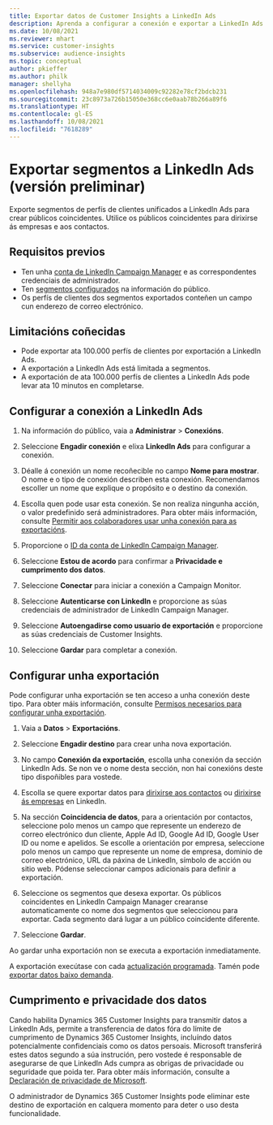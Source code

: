 ```yaml
---
title: Exportar datos de Customer Insights a LinkedIn Ads
description: Aprenda a configurar a conexión e exportar a LinkedIn Ads.
ms.date: 10/08/2021
ms.reviewer: mhart
ms.service: customer-insights
ms.subservice: audience-insights
ms.topic: conceptual
author: pkieffer
ms.author: philk
manager: shellyha
ms.openlocfilehash: 948a7e980df5714034009c92282e78cf2bdcb231
ms.sourcegitcommit: 23c8973a726b15050e368cc6e0aab78b266a89f6
ms.translationtype: HT
ms.contentlocale: gl-ES
ms.lasthandoff: 10/08/2021
ms.locfileid: "7618289"
---
```

# <a name="export-segments-to-linkedin-ads-preview"></a>Exportar segmentos a LinkedIn Ads (versión preliminar)

Exporte segmentos de perfís de clientes unificados a LinkedIn Ads para crear públicos coincidentes. Utilice os públicos coincidentes para dirixirse ás empresas e aos contactos.

## <a name="prerequisites"></a>Requisitos previos

-   Ten unha [conta de LinkedIn Campaign Manager](https://business.linkedin.com/marketing-solutions/ads) e as correspondentes credenciais de administrador.
-   Ten [segmentos configurados](segments.md) na información do público.
-   Os perfís de clientes dos segmentos exportados conteñen un campo cun enderezo de correo electrónico.

## <a name="known-limitations"></a>Limitacións coñecidas

- Pode exportar ata 100.000 perfís de clientes por exportación a LinkedIn Ads.
- A exportación a LinkedIn Ads está limitada a segmentos.
- A exportación de ata 100.000 perfís de clientes a LinkedIn Ads pode levar ata 10 minutos en completarse. 

## <a name="set-up-the-connection-to-linkedin-ads"></a>Configurar a conexión a LinkedIn Ads

1. Na información do público, vaia a **Administrar** > **Conexións**.

1. Seleccione **Engadir conexión** e elixa **LinkedIn Ads** para configurar a conexión.

1. Déalle á conexión un nome recoñecible no campo **Nome para mostrar**. O nome e o tipo de conexión describen esta conexión. Recomendamos escoller un nome que explique o propósito e o destino da conexión.

1. Escolla quen pode usar esta conexión. Se non realiza ningunha acción, o valor predefinido será administradores. Para obter máis información, consulte [Permitir aos colaboradores usar unha conexión para as exportacións](connections.md#allow-contributors-to-use-a-connection-for-exports).

1. Proporcione o [ID da conta de LinkedIn Campaign Manager](https://www.linkedin.com/help/lms/answer/a424270).

1. Seleccione **Estou de acordo** para confirmar a **Privacidade e cumprimento dos datos**.

1. Seleccione **Conectar** para iniciar a conexión a Campaign Monitor.

1. Seleccione **Autenticarse con LinkedIn** e proporcione as súas credenciais de administrador de LinkedIn Campaign Manager.

1. Seleccione **Autoengadirse como usuario de exportación** e proporcione as súas credenciais de Customer Insights.

1. Seleccione **Gardar** para completar a conexión.

## <a name="configure-an-export"></a>Configurar unha exportación

Pode configurar unha exportación se ten acceso a unha conexión deste tipo. Para obter máis información, consulte [Permisos necesarios para configurar unha exportación](export-destinations.md#set-up-a-new-export).

1. Vaia a **Datos** > **Exportacións**.

1. Seleccione **Engadir destino** para crear unha nova exportación.

1. No campo **Conexión da exportación**, escolla unha conexión da sección LinkedIn Ads. Se non ve o nome desta sección, non hai conexións deste tipo dispoñibles para vostede.

1. Escolla se quere exportar datos para [dirixirse aos contactos](https://business.linkedin.com/marketing-solutions/ad-targeting/contact-targeting) ou [dirixirse ás empresas](https://business.linkedin.com/marketing-solutions/ad-targeting/account-targeting) en LinkedIn. 

1. Na sección **Coincidencia de datos**, para a orientación por contactos, seleccione polo menos un campo que represente un enderezo de correo electrónico dun cliente, Apple Ad ID, Google Ad ID, Google User ID ou nome e apelidos. Se escolle a orientación por empresa, seleccione polo menos un campo que represente un nome de empresa, dominio de correo electrónico, URL da páxina de LinkedIn, símbolo de acción ou sitio web. Pódense seleccionar campos adicionais para definir a exportación. 

1. Seleccione os segmentos que desexa exportar. Os públicos coincidentes en LinkedIn Campaign Manager crearanse automaticamente co nome dos segmentos que seleccionou para exportar. Cada segmento dará lugar a un público coincidente diferente. 

1. Seleccione **Gardar**.

Ao gardar unha exportación non se executa a exportación inmediatamente.

A exportación execútase con cada [actualización programada](system.md#schedule-tab). Tamén pode [exportar datos baixo demanda](export-destinations.md#run-exports-on-demand). 


## <a name="data-privacy-and-compliance"></a>Cumprimento e privacidade dos datos

Cando habilita Dynamics 365 Customer Insights para transmitir datos a LinkedIn Ads, permite a transferencia de datos fóra do límite de cumprimento de Dynamics 365 Customer Insights, incluíndo datos potencialmente confidenciais como os datos persoais. Microsoft transferirá estes datos segundo a súa instrución, pero vostede é responsable de asegurarse de que LinkedIn Ads cumpra as obrigas de privacidade ou seguridade que poida ter. Para obter máis información, consulte a [Declaración de privacidade de Microsoft](https://go.microsoft.com/fwlink/?linkid=396732).

O administrador de Dynamics 365 Customer Insights pode eliminar este destino de exportación en calquera momento para deter o uso desta funcionalidade.
